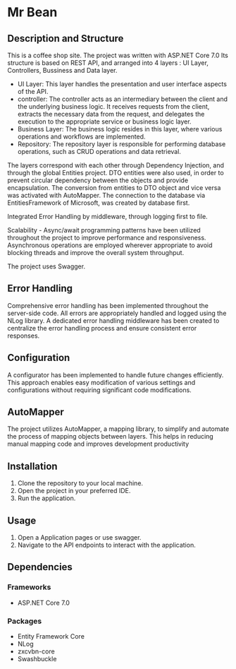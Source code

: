 # Mr Bean 

## Description and Structure
This is a coffee shop site.
The project was written with ASP.NET Core 7.0
Its structure is based on REST API, and arranged into 4 layers : UI Layer, Controllers, Bussiness and Data layer.

- UI Layer: This layer handles the presentation and user interface aspects of the API.
- controller: The controller acts as an intermediary between the client and the underlying business logic. It receives requests from the  client, extracts the necessary data from the request, and delegates the execution to the appropriate service or business logic layer.
- Business Layer: The business logic resides in this layer, where various operations and workflows are implemented.
- Repository: The repository layer is responsible for performing database operations, such as CRUD operations and data retrieval.

The layers correspond with each other through Dependency Injection, and through the global Entities project.
DTO entities were also used, in order to prevent circular dependency between the objects and provide encapsulation.
The conversion from entities to DTO object and vice versa was activated with AutoMapper.
The connection to the database via EntitiesFramework of Microsoft, was created by database first.

Integrated Error Handling by middleware, through logging first to file.

Scalability - Async/await programming patterns have been utilized throughout the project to improve performance and responsiveness. Asynchronous operations are employed wherever appropriate to avoid blocking threads and improve the overall system throughput.

The project uses Swagger.

## Error Handling
Comprehensive error handling has been implemented throughout the server-side code. All errors are appropriately handled and logged using the NLog library. A dedicated error handling middleware has been created to centralize the error handling process and ensure consistent error responses.

## Configuration
A configurator has been implemented to handle future changes efficiently. This approach enables easy modification of various settings and configurations without requiring significant code modifications.

## AutoMapper
The project utilizes AutoMapper, a mapping library, to simplify and automate the process of mapping objects between layers. This helps in reducing manual mapping code and improves development productivity

## Installation
1. Clone the repository to your local machine.
2. Open the project in your preferred IDE.
3. Run the application.

## Usage
1. Open a Application pages or use swagger.
2. Navigate to the API endpoints to interact with the application.


## Dependencies
### Frameworks
- ASP.NET Core 7.0
### Packages
- Entity Framework Core
- NLog
- zxcvbn-core
- Swashbuckle



